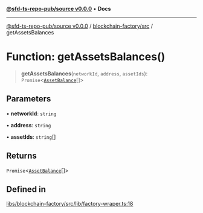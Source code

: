 [**@sfd-ts-repo-pub/source v0.0.0**](../../../README.md) • **Docs**

***

[@sfd-ts-repo-pub/source v0.0.0](../../../modules.md) / [blockchain-factory/src](../README.md) / getAssetsBalances

# Function: getAssetsBalances()

> **getAssetsBalances**(`networkId`, `address`, `assetIds`): `Promise`\<[`AssetBalance`](../../../abstract-core/src/interfaces/AssetBalance.md)[]\>

## Parameters

• **networkId**: `string`

• **address**: `string`

• **assetIds**: `string`[]

## Returns

`Promise`\<[`AssetBalance`](../../../abstract-core/src/interfaces/AssetBalance.md)[]\>

## Defined in

[libs/blockchain-factory/src/lib/factory-wraper.ts:18](https://github.com/Steadfast-Digital/sfd-ts-repo-pub/blob/0d845dfd87d2789cbb80b278a373d711dc881248/libs/blockchain-factory/src/lib/factory-wraper.ts#L18)
